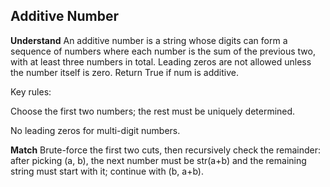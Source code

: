 ## Additive Number
**Understand**
An additive number is a string whose digits can form a sequence of numbers where each number is the sum of the previous two, with at least three numbers in total. Leading zeros are not allowed unless the number itself is zero. Return True if num is additive.

Key rules:

Choose the first two numbers; the rest must be uniquely determined.

No leading zeros for multi-digit numbers.

**Match**
Brute-force the first two cuts, then recursively check the remainder: after picking (a, b), the next number must be str(a+b) and the remaining string must start with it; continue with (b, a+b).